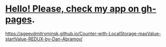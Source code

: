 #  [Hello! Please, check my app on gh-pages](https://ageevdmitryminsk.github.io/Counter-with-LocalStorage-maxValue-startValue-REDUX-by-Dan-Abramov/).
 https://ageevdmitryminsk.github.io/Counter-with-LocalStorage-maxValue-startValue-REDUX-by-Dan-Abramov/
